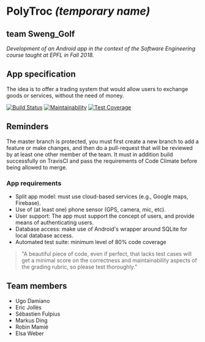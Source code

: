 # PolyTroc *(temporary name)*
## team Sweng_Golf

*Development of an Android app in the context of the Software Engineering course taught at EPFL in Fall 2018.*

## App specification
The idea is to offer a trading system that would allow users to exchange goods or services, without the need of money.

[![Build Status](https://travis-ci.org/udamiano/Sweng_Golf.svg?branch=master)](https://travis-ci.org/udamiano/Sweng_Golf)
[![Maintainability](https://api.codeclimate.com/v1/badges/443d71fb588eeced1819/maintainability)](https://codeclimate.com/github/udamiano/Sweng_Golf/maintainability)
[![Test Coverage](https://api.codeclimate.com/v1/badges/443d71fb588eeced1819/test_coverage)](https://codeclimate.com/github/udamiano/Sweng_Golf/test_coverage)


## Reminders
The master branch is protected, you must first create a new branch to add a feature or make changes, and then do a pull-request that will be reviewed by at least one other member of the team. It must in addition build successfully on TravisCI and pass the requirements of Code Climate before being allowed to merge.


### App requirements
- Split app model: must use cloud-based services (e.g., Google maps, Firebase).
- Use of (at least one) phone sensor (GPS, camera, mic, etc).
- User support: The app must support the concept of users, and provide means of authenticating users. 
- Database access: make use of Android's wrapper around SQLite for local database access.
- Automated test suite: minimum level of 80% code coverage

> "A beautiful piece of code, even if perfect, that lacks test cases will get a minimal score on the correctness and maintainability aspects of the grading rubric, so please test thoroughly."

## Team members
- Ugo Damiano
- Eric Jollès
- Sébastien Fulpius
- Markus Ding
- Robin Mamié
- Elsa Weber
